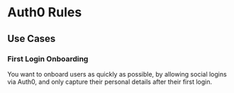 # Auth0 Rules

## Use Cases

### First Login Onboarding

You want to onboard users as quickly as possible, by allowing social logins via Auth0, and only capture their personal details after their first login.
